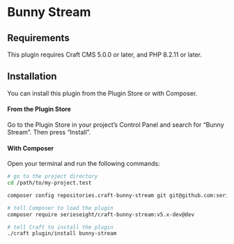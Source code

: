 # Bunny Stream



## Requirements

This plugin requires Craft CMS 5.0.0 or later, and PHP 8.2.11 or later.

## Installation

You can install this plugin from the Plugin Store or with Composer.

#### From the Plugin Store

Go to the Plugin Store in your project’s Control Panel and search for “Bunny Stream”. Then press “Install”.

#### With Composer

Open your terminal and run the following commands:

```bash
# go to the project directory
cd /path/to/my-project.test

composer config repositories.craft-bunny-stream git git@github.com:serieseight/craft-bunny-stream.git

# tell Composer to load the plugin
composer require serieseight/craft-bunny-stream:v5.x-dev@dev

# tell Craft to install the plugin
./craft plugin/install bunny-stream
```

